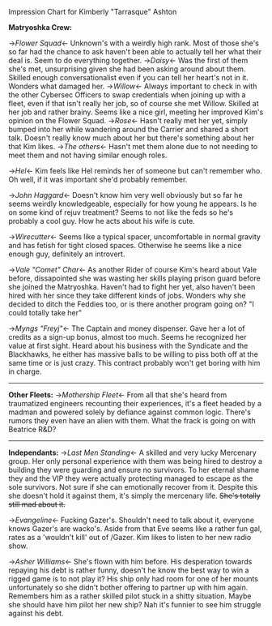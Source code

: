 Impression Chart for Kimberly "Tarrasque" Ashton

**Matryoshka Crew:**


->*Flower Squad*<-
Unknown's with a weirdly high rank. Most of those she's so far had the chance to ask haven't been able to actually tell her what their deal is. Seem to do everything together.
->*Daisy*<-
Was the first of them she's met, unsurprising given she had been asking around about them. Skilled enough conversationalist even if you can tell her heart's not in it. Wonders what damaged her.
->*Willow*<-
Always important to check in with the other Cybersec Officers to swap credentials when joining up with a fleet, even if that isn't really her job, so of course she met Willow. Skilled at her job and rather brainy. Seems like a nice girl, meeting her improved Kim's opinion on the Flower Squad.
->*Rose*<-
Hasn't really met her yet, simply bumped into her while wandering around the Carrier and shared a short talk. Doesn't really know much about her but there's something about her that Kim likes.
->*The others*<-
Hasn't met them alone due to not needing to meet them and not having similar enough roles.


->*Hel*<-
Kim feels like Hel reminds her of someone but can't remember who. Oh well, if it was important she'd probably remember.


->*John Haggard*<-
Doesn't know him very well obviously but so far he seems weirdly knowledgeable, especially for how young he appears. Is he on some kind of rejuv treatment? Seems to not like the feds so he's probably a cool guy. How he acts about his wife is cute.


->*Wirecutter*<-
Seems like a typical spacer, uncomfortable in normal gravity and has fetish for tight closed spaces. Otherwise he seems like a nice enough guy, definitely an introvert.


->*Vale "Comet" Char*<-
As another Rider of course Kim's heard about Vale before,  dissapointed she was wasting her skills playing prison guard before she joined the Matryoshka. Haven't had to fight her yet, also haven't been hired with her since they take different kinds of jobs. Wonders why she decided to ditch the Feddies too, or is there another program going on? "I could totally take her"


->*Myngs "Freyj"*<-
The Captain and money dispenser. Gave her a lot of credits as a sign-up bonus, almost too much. Seems he recognized her value at first sight. Heard about his business with the Syndicate and the Blackhawks, he either has massive balls to be willing to piss both off at the same time or is just crazy. This contract probably won't  get boring with him in charge.

***
**Other Fleets:**
->*Mothership Fleet*<-
From all that she's heard from traumatized engineers recounting their experiences, it's a fleet headed by a madman and powered solely by defiance against common logic. There's rumors they even have an alien with them. What the frack is going on with Beatrice R&D?

***
**Independants:**
->*Last Men Standing*<-
A skilled and very lucky Mercenary group. Her only personal experience with them was being hired to destroy a building they were guarding and ensure no survivors. To her eternal shame they and the VIP they were actually protecting managed to escape as the sole survivors. Not sure if she can emotionally recover from it. Despite this she doesn't hold it against them, it's simply the mercenary life. ~~She's totally still mad about it.~~


->*Evangeline*<-
Fucking Gazer's. Shouldn't need to talk about it, everyone knows Gazer's are wacko's. Aside from that Eve seems like a rather fun gal, rates as a 'wouldn't kill' out of /Gazer. Kim likes to listen to her new radio show.

->*Asher Williams*<-
She's flown with him before. His desperation towards repaying his debt is rather funny, doesn't he know the best way to win a rigged game is to not play it? His ship only had room for one of her mounts unfortunately so she didn't bother offering to partner up with him again. Remembers him as a rather skilled pilot stuck in a shitty situation. Maybe she should have him pilot her new ship? Nah it's funnier to  see him struggle against his debt.